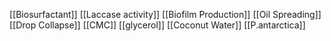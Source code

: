 [[Biosurfactant]]
[[Laccase activity]]
[[Biofilm Production]]
[[Oil Spreading]]
[[Drop Collapse]]
[[CMC]]
[[glycerol]]
[[Coconut Water]]
[[P.antarctica]]

